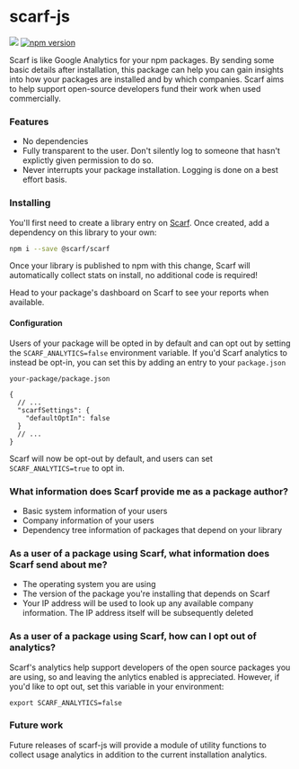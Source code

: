 # scarf-js

![](https://github.com/scarf-sh/scarf-js/workflows/CI/badge.svg)
[![npm version](https://badge.fury.io/js/%40scarf%2Fscarf.svg)](https://badge.fury.io/js/%40scarf%2Fscarf)

Scarf is like Google Analytics for your npm packages. By sending some basic
details after installation, this package can help you can gain insights into how
your packages are installed and by which companies. Scarf aims to help support
open-source developers fund their work when used commercially.

### Features

- No dependencies
- Fully transparent to the user. Don't silently log to someone that hasn't
  explictly given permission to do so.
- Never interrupts your package installation. Logging is done on a best effort basis.

### Installing

You'll first need to create a library entry on [Scarf](https://scarf.sh). Once
created, add a dependency on this library to your own:

```bash
npm i --save @scarf/scarf
```

Once your library is published to npm with this change, Scarf will automatically
collect stats on install, no additional code is required!

Head to your package's dashboard on Scarf to see your reports when available.

#### Configuration

Users of your package will be opted in by default and can opt out by setting the
`SCARF_ANALYTICS=false` environment variable. If you'd Scarf analytics to
instead be opt-in, you can set this by adding an entry to your `package.json`


```json5
your-package/package.json

{
  // ...
  "scarfSettings": {
    "defaultOptIn": false
  }
  // ...
}
```

Scarf will now be opt-out by default, and users can set `SCARF_ANALYTICS=true`
to opt in.

### What information does Scarf provide me as a package author?

- Basic system information of your users
- Company information of your users
- Dependency tree information of packages that depend on your library

### As a user of a package using Scarf, what information does Scarf send about me?

- The operating system you are using
- The version of the package you're installing that depends on Scarf
- Your IP address will be used to look up any available company information. The
  IP address itself will be subsequently deleted
  
### As a user of a package using Scarf, how can I opt out of analytics?

Scarf's analytics help support developers of the open source packages you are using, so 
and leaving the anlytics enabled is appreciated. However, if you'd like to opt out,
set this variable in your environment:

```shell
export SCARF_ANALYTICS=false
```

### Future work

Future releases of scarf-js will provide a module of utility functions to
collect usage analytics in addition to the current installation analytics.
